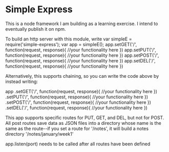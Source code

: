 # Simple Express
This is a node framework I am building as a learning exercise. I intend to eventually publish it on npm. 


To build an http server with this module, write
var simpleE = require('simple-express');
var app = simpleE();
app.setGET('/', function(request, response){
    //your functionality here
})
app.setPUT('/', function(request, response){
    //your functionality here
})
app.setPOST('/', function(request, response){
    //your functionality here
})
app.setDEL('/', function(request, response){
    //your functionality here
})


Alternatively, this supports chaining, so you can write the code above by instead writing:

app
  .setGET('/', function(request, response){
    //your functionality here
  }) 
  .setPUT('/', function(request, response){
      //your functionality here
  })
  .setPOST('/', function(request, response){
      //your functionality here
  })
  .setDEL('/', function(request, response){
      //your functionality here
  })

This app supports specific routes for PUT, GET, and DEL, but not for POST. 
All post routes save data as JSON files into a directory whose name is the same as the route--if you set a route for '/notes', it will build a notes directory  '/notes/january/week1'


app.listen(port) needs to be called after all routes have been defined
